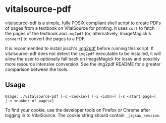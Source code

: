 # vitalsource-pdf
vitalsource-pdf is a simple, fully POSIX compliant shell script to create PDFs of pages from a textbook on VitalSource for printing. It uses `curl` to fetch the pages of the textbook and `img2pdf` (or, alternatively, ImageMagick's `convert`) to convert the pages to a PDF.

It is recommended to install josch's [img2pdf](https://gitlab.mister-muffin.de/josch/img2pdf) before running this script. If vitalsource-pdf does not detect the `img2pdf` executable to be installed, it will allow the user to optionally fall back on ImageMagick for lossy and possibly more resource intensive conversion. See the img2pdf README for a greater comparison between the tools.

## Usage
```
Usage: ./vitalsource-pdf [-c <cookie>] [-i <isbn>] [-s <start page>] [-n <number of pages>]
```
To find your cookie, use the developer tools on Firefox or Chrome after logging in to VitalSource. The cookie string should contain `_jigsaw_session`.
